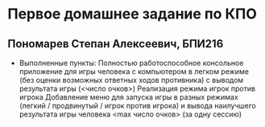 # Первое домашнее задание по КПО
## Пономарев Степан Алексеевич, БПИ216
- Выполненные пункты:
Полностью работоспособное консольное приложение для игры человека с компьютером в легком режиме (без оценки возможных ответных ходов противника) с выводом результата игры (<число очков>)
Реализация режима игрок против игрока
Добавление меню для запуска игры в разных режимах (легкий / продвинутый / игрок против игрока) и вывода наилучшего результата игры человека <max число очков> (за одну сессию)
